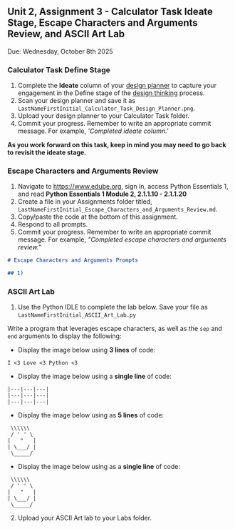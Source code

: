 ## Unit 2, Assignment 3 - Calculator Task Ideate Stage, Escape Characters and Arguments Review, and ASCII Art Lab
Due: Wednesday, October 8th 2025

### Calculator Task Define Stage
1. Complete the **Ideate** column of your [design planner](https://github.com/MrJSwotinsky/Python_2025_2026/blob/main/Resources/Design%20Planner.pdf) to capture your engagement in the Define stage of the [design thinking](https://github.com/MrJSwotinsky/Python_2025_2026/blob/main/Resources/Design%20Thinking.pdf) process.<br>
2. Scan your design planner and save it as `LastNameFirstInitial_Calculator_Task_Design_Planner.png`.
3. Upload your design planner to your Calculator Task folder.
4. Commit your progress.  Remember to write an appropriate commit message.  For example, *'Completed ideate column.'*

**As you work forward on this task, keep in mind you may need to go back to revisit the ideate stage.**

### Escape Characters and Arguments Review

1. Navigate to https://www.edube.org, sign in, access Python Essentials 1, and read **Python Essentials 1 Module 2, 2.1.1.10  - 2.1.1.20** 
2. Create a file in your Assignments folder titled, `LastNameFirstInitial_Escape_Characters_and_Arguments_Review.md`.
3. Copy/paste the code at the bottom of this assignment.
4. Respond to all prompts.
5. Commit your progress.  Remember to write an appropriate commit message.  For example, *"Completed escape characters and arguments review."*

```markdown
# Escape Characters and Arguments Prompts

## 1) 
```

### ASCII Art Lab

1. Use the Python IDLE to complete the lab below.  Save your file as `LastNameFirstInitial_ASCII_Art_Lab.py`
   
Write a program that leverages escape characters, as well as the `sep` and `end` arguments to display the following:

* Display the image below using **3 lines** of code:
```
I <3 Love <3 Python <3
```

* Display the image below using a **single line** of code:
```
|---|---|---|
|---|---|---|
|---|---|---|   
```

* Display the image below using as **5 lines** of code:
```
 \\\\\\
 / ' ' \
|   "   |
| \___/ |
 \_____/
```

* Display the image below using as a **single line** of code:
```
 \\\\\\
 / ' ' \
|   "   |
| \___/ |
 \_____/
```
   
2. Upload your ASCII Art lab to your Labs folder.
